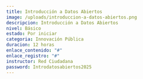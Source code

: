 ```yaml
---
title: Introducción a Datos Abiertos
image: /uploads/introduccion-a-datos-abiertos.png
descripcion: Introducción a Datos Abiertos
nivel: Básico
estado: Por iniciar
categoria: Innovación Pública
duracion: 12 horas
enlace_contenido: "#"
enlace_registro: "#"
instructor: Red Ciudadana
password: Introdatosabiertos2025
---
```

